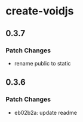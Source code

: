 # create-voidjs

## 0.3.7

### Patch Changes

- rename public to static

## 0.3.6

### Patch Changes

- eb02b2a: update readme
